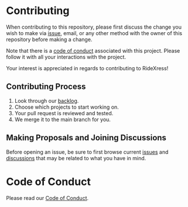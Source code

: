 # Contributing
When contributing to this repository, please first discuss the change you wish to make via [issue](https://github.com/jtanaeki/RideXpress/blob/main/CONTRIBUTING.md#making-proposals-and-joining-discussions), email, or any other method with the owner of this repository before making a change.

Note that there is a [code of conduct](https://github.com/jtanaeki/RideXpress/blob/main/CONTRIBUTING.md#contributing-process) associated with this project. Please follow it with all your interactions with the project.

Your interest is appreciated in regards to contributing to RideXress!

## Contributing Process
1. Look through our [backlog](https://github.com/jtanaeki/RideXpress/projects).
2. Choose which projects to start working on.
3. Your pull request is reviewed and tested.
4. We merge it to the main branch for you.

## Making Proposals and Joining Discussions
Before opening an issue, be sure to first browse current [issues](https://github.com/jtanaeki/RideXpress/issues) and [discussions](https://github.com/jtanaeki/RideXpress/discussions/1) that may be related to what you have in mind.

# Code of Conduct
Please read our [Code of Conduct](CODE_OF_CONDUCT.md).
